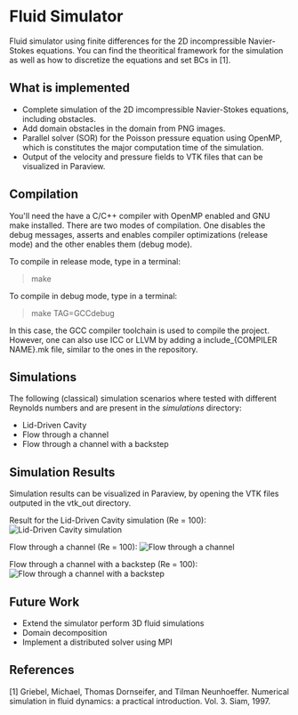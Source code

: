 # Fluid Simulator

Fluid simulator using finite differences for the 2D incompressible Navier-Stokes equations. You can find the theoritical framework for the simulation as well as how to discretize the equations and set BCs in [1].

## What is implemented

* Complete simulation of the 2D imcompressible Navier-Stokes equations, including obstacles.
* Add domain obstacles in the domain from PNG images.
* Parallel solver (SOR) for the Poisson pressure equation using OpenMP, which is constitutes the major computation time of the simulation.
* Output of the velocity and pressure fields to VTK files that can be visualized in Paraview.

## Compilation

You'll need the have a C/C++ compiler with OpenMP enabled and GNU make installed. There are two modes of compilation. One disables the debug messages, asserts and enables compiler optimizations (release mode) and the other enables them (debug mode).

To compile in release mode, type in a terminal:
> make

To compile in debug mode, type in a terminal:
> make TAG=GCCdebug

In this case, the GCC compiler toolchain is used to compile the project. However, one can also use ICC or LLVM by adding a include\_{COMPILER NAME}.mk file, similar to the ones in the repository.

## Simulations

The following (classical) simulation scenarios where tested with different Reynolds numbers and are present in the _simulations_ directory:
* Lid-Driven Cavity
* Flow through a channel
* Flow through a channel with a backstep

## Simulation Results

Simulation results can be visualized in Paraview, by opening the VTK files outputed in the vtk_out directory.

Result for the Lid-Driven Cavity simulation (Re = 100):
![Lid-Driven Cavity simulation](https://raw.githubusercontent.com/joaovictortr/fluid_simulation/master/plots/dcavity_re_100.png)

Flow through a channel (Re = 100):
![Flow through a channel](https://raw.githubusercontent.com/joaovictortr/fluid_simulation/master/plots/canal.png)

Flow through a channel with a backstep (Re = 100):
![Flow through a channel with a backstep](https://raw.githubusercontent.com/joaovictortr/fluid_simulation/master/plots/backstep_re_500.png)

## Future Work

* Extend the simulator perform 3D fluid simulations
* Domain decomposition
* Implement a distributed solver using MPI

## References
[1] Griebel, Michael, Thomas Dornseifer, and Tilman Neunhoeffer. Numerical simulation in fluid dynamics: a practical introduction. Vol. 3. Siam, 1997.
